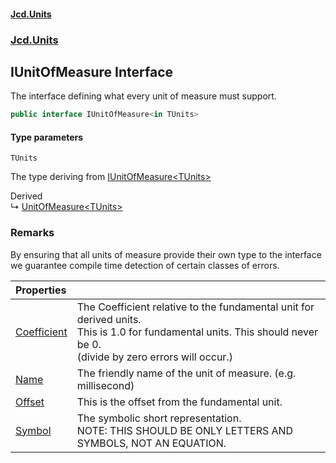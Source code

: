 #### [Jcd.Units](index.md 'index')
### [Jcd.Units](Jcd.Units.md 'Jcd.Units')

## IUnitOfMeasure<TUnits> Interface

The interface defining what every unit of measure must support.

```csharp
public interface IUnitOfMeasure<in TUnits>
```
#### Type parameters

<a name='Jcd.Units.IUnitOfMeasure_TUnits_.TUnits'></a>

`TUnits`

The type deriving from [IUnitOfMeasure&lt;TUnits&gt;](Jcd.Units.IUnitOfMeasure_TUnits_.md 'Jcd.Units.IUnitOfMeasure<TUnits>')

Derived  
&#8627; [UnitOfMeasure&lt;TUnits&gt;](Jcd.Units.UnitOfMeasure_TUnits_.md 'Jcd.Units.UnitOfMeasure<TUnits>')

### Remarks
By ensuring that all units of measure provide their own type to the interface  
we guarantee compile time detection of certain classes of errors.

| Properties | |
| :--- | :--- |
| [Coefficient](Jcd.Units.IUnitOfMeasure_TUnits_.Coefficient.md 'Jcd.Units.IUnitOfMeasure<TUnits>.Coefficient') | The Coefficient relative to the fundamental unit for derived units.<br/>This is 1.0 for fundamental units. This should never be 0.<br/>(divide by zero errors will occur.) |
| [Name](Jcd.Units.IUnitOfMeasure_TUnits_.Name.md 'Jcd.Units.IUnitOfMeasure<TUnits>.Name') | The friendly name of the unit of measure. (e.g. millisecond) |
| [Offset](Jcd.Units.IUnitOfMeasure_TUnits_.Offset.md 'Jcd.Units.IUnitOfMeasure<TUnits>.Offset') | This is the offset from the fundamental unit. |
| [Symbol](Jcd.Units.IUnitOfMeasure_TUnits_.Symbol.md 'Jcd.Units.IUnitOfMeasure<TUnits>.Symbol') | The symbolic short representation.<br/>NOTE: THIS SHOULD BE ONLY LETTERS AND SYMBOLS, NOT AN EQUATION. |
